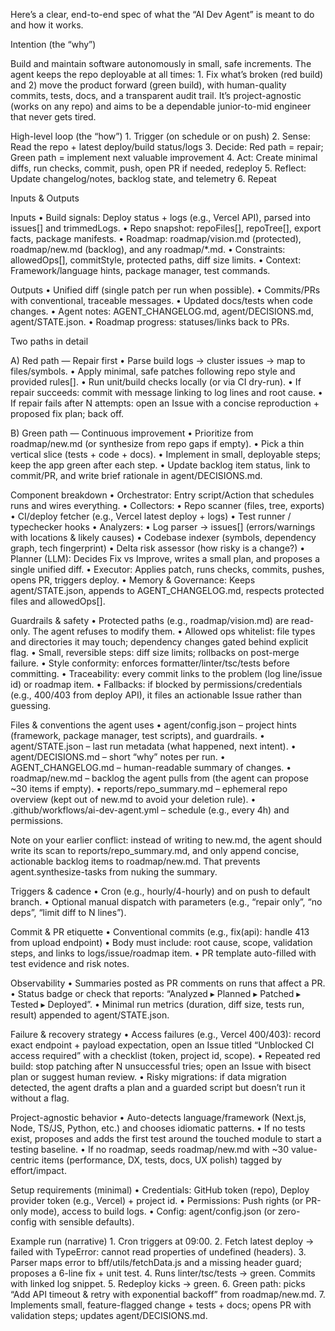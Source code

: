 Here’s a clear, end-to-end spec of what the “AI Dev Agent” is meant to do and how it works.

Intention (the “why”)

Build and maintain software autonomously in small, safe increments. The agent keeps the repo deployable at all times:
	1.	Fix what’s broken (red build) and 2) move the product forward (green build), with human-quality commits, tests, docs, and a transparent audit trail. It’s project-agnostic (works on any repo) and aims to be a dependable junior-to-mid engineer that never gets tired.

High-level loop (the “how”)
	1.	Trigger (on schedule or on push)
	2.	Sense: Read the repo + latest deploy/build status/logs
	3.	Decide: Red path = repair; Green path = implement next valuable improvement
	4.	Act: Create minimal diffs, run checks, commit, push, open PR if needed, redeploy
	5.	Reflect: Update changelog/notes, backlog state, and telemetry
	6.	Repeat

Inputs & Outputs

Inputs
	•	Build signals: Deploy status + logs (e.g., Vercel API), parsed into issues[] and trimmedLogs.
	•	Repo snapshot: repoFiles[], repoTree[], export facts, package manifests.
	•	Roadmap: roadmap/vision.md (protected), roadmap/new.md (backlog), and any roadmap/*.md.
	•	Constraints: allowedOps[], commitStyle, protected paths, diff size limits.
	•	Context: Framework/language hints, package manager, test commands.

Outputs
	•	Unified diff (single patch per run when possible).
	•	Commits/PRs with conventional, traceable messages.
	•	Updated docs/tests when code changes.
	•	Agent notes: AGENT_CHANGELOG.md, agent/DECISIONS.md, agent/STATE.json.
	•	Roadmap progress: statuses/links back to PRs.

Two paths in detail

A) Red path — Repair first
	•	Parse build logs → cluster issues → map to files/symbols.
	•	Apply minimal, safe patches following repo style and provided rules[].
	•	Run unit/build checks locally (or via CI dry-run).
	•	If repair succeeds: commit with message linking to log lines and root cause.
	•	If repair fails after N attempts: open an Issue with a concise reproduction + proposed fix plan; back off.

B) Green path — Continuous improvement
	•	Prioritize from roadmap/new.md (or synthesize from repo gaps if empty).
	•	Pick a thin vertical slice (tests + code + docs).
	•	Implement in small, deployable steps; keep the app green after each step.
	•	Update backlog item status, link to commit/PR, and write brief rationale in agent/DECISIONS.md.

Component breakdown
	•	Orchestrator: Entry script/Action that schedules runs and wires everything.
	•	Collectors:
	•	Repo scanner (files, tree, exports)
	•	CI/deploy fetcher (e.g., Vercel latest deploy + logs)
	•	Test runner / typechecker hooks
	•	Analyzers:
	•	Log parser → issues[] (errors/warnings with locations & likely causes)
	•	Codebase indexer (symbols, dependency graph, tech fingerprint)
	•	Delta risk assessor (how risky is a change?)
	•	Planner (LLM): Decides Fix vs Improve, writes a small plan, and proposes a single unified diff.
	•	Executor: Applies patch, runs checks, commits, pushes, opens PR, triggers deploy.
	•	Memory & Governance: Keeps agent/STATE.json, appends to AGENT_CHANGELOG.md, respects protected files and allowedOps[].

Guardrails & safety
	•	Protected paths (e.g., roadmap/vision.md) are read-only. The agent refuses to modify them.
	•	Allowed ops whitelist: file types and directories it may touch; dependency changes gated behind explicit flag.
	•	Small, reversible steps: diff size limits; rollbacks on post-merge failure.
	•	Style conformity: enforces formatter/linter/tsc/tests before committing.
	•	Traceability: every commit links to the problem (log line/issue id) or roadmap item.
	•	Fallbacks: if blocked by permissions/credentials (e.g., 400/403 from deploy API), it files an actionable Issue rather than guessing.

Files & conventions the agent uses
	•	agent/config.json – project hints (framework, package manager, test scripts), and guardrails.
	•	agent/STATE.json – last run metadata (what happened, next intent).
	•	agent/DECISIONS.md – short “why” notes per run.
	•	AGENT_CHANGELOG.md – human-readable summary of changes.
	•	roadmap/new.md – backlog the agent pulls from (the agent can propose ~30 items if empty).
	•	reports/repo_summary.md – ephemeral repo overview (kept out of new.md to avoid your deletion rule).
	•	.github/workflows/ai-dev-agent.yml – schedule (e.g., every 4h) and permissions.

Note on your earlier conflict: instead of writing to new.md, the agent should write its scan to reports/repo_summary.md, and only append concise, actionable backlog items to roadmap/new.md. That prevents agent.synthesize-tasks from nuking the summary.

Triggers & cadence
	•	Cron (e.g., hourly/4-hourly) and on push to default branch.
	•	Optional manual dispatch with parameters (e.g., “repair only”, “no deps”, “limit diff to N lines”).

Commit & PR etiquette
	•	Conventional commits (e.g., fix(api): handle 413 from upload endpoint)
	•	Body must include: root cause, scope, validation steps, and links to logs/issue/roadmap item.
	•	PR template auto-filled with test evidence and risk notes.

Observability
	•	Summaries posted as PR comments on runs that affect a PR.
	•	Status badge or check that reports: “Analyzed ▸ Planned ▸ Patched ▸ Tested ▸ Deployed”.
	•	Minimal run metrics (duration, diff size, tests run, result) appended to agent/STATE.json.

Failure & recovery strategy
	•	Access failures (e.g., Vercel 400/403): record exact endpoint + payload expectation, open an Issue titled “Unblocked CI access required” with a checklist (token, project id, scope).
	•	Repeated red build: stop patching after N unsuccessful tries; open an Issue with bisect plan or suggest human review.
	•	Risky migrations: if data migration detected, the agent drafts a plan and a guarded script but doesn’t run it without a flag.

Project-agnostic behavior
	•	Auto-detects language/framework (Next.js, Node, TS/JS, Python, etc.) and chooses idiomatic patterns.
	•	If no tests exist, proposes and adds the first test around the touched module to start a testing baseline.
	•	If no roadmap, seeds roadmap/new.md with ~30 value-centric items (performance, DX, tests, docs, UX polish) tagged by effort/impact.

Setup requirements (minimal)
	•	Credentials: GitHub token (repo), Deploy provider token (e.g., Vercel) + project id.
	•	Permissions: Push rights (or PR-only mode), access to build logs.
	•	Config: agent/config.json (or zero-config with sensible defaults).

Example run (narrative)
	1.	Cron triggers at 09:00.
	2.	Fetch latest deploy → failed with TypeError: cannot read properties of undefined (headers).
	3.	Parser maps error to bff/utils/fetchData.js and a missing header guard; proposes a 6-line fix + unit test.
	4.	Runs linter/tsc/tests → green. Commits with linked log snippet.
	5.	Redeploy kicks → green.
	6.	Green path: picks “Add API timeout & retry with exponential backoff” from roadmap/new.md.
	7.	Implements small, feature-flagged change + tests + docs; opens PR with validation steps; updates agent/DECISIONS.md.
